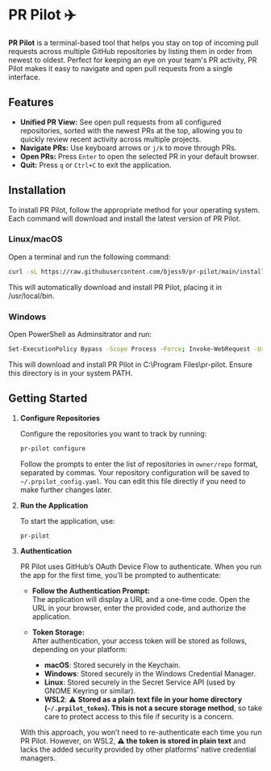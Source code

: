 # PR Pilot ✈️

**PR Pilot** is a terminal-based tool that helps you stay on top of incoming pull requests across multiple GitHub repositories by listing them in order from newest to oldest. Perfect for keeping an eye on your team's PR activity, PR Pilot makes it easy to navigate and open pull requests from a single interface.

## Features

- **Unified PR View:** See open pull requests from all configured repositories, sorted with the newest PRs at the top, allowing you to quickly review recent activity across multiple projects.
- **Navigate PRs:** Use keyboard arrows or `j/k` to move through PRs.
- **Open PRs:** Press `Enter` to open the selected PR in your default browser.
- **Quit:** Press `q` or `Ctrl+C` to exit the application.

## Installation

To install PR Pilot, follow the appropriate method for your operating system. Each command will download and install the latest version of PR Pilot.

### Linux/macOS

Open a terminal and run the following command:

```bash
curl -sL https://raw.githubusercontent.com/bjess9/pr-pilot/main/install.sh | bash
```

This will automatically download and install PR Pilot, placing it in /usr/local/bin.

### Windows

Open PowerShell as Adminsitrator and run:

```bash
Set-ExecutionPolicy Bypass -Scope Process -Force; Invoke-WebRequest -Uri "https://raw.githubusercontent.com/bjess9/pr-pilot/main/install.ps1" -OutFile "install.ps1"; .\install.ps1
```

This will download and install PR Pilot in C:\Program Files\pr-pilot. Ensure this directory is in your system PATH.

## Getting Started

1. **Configure Repositories**

    Configure the repositories you want to track by running:

    ```bash
    pr-pilot configure
    ```

    Follow the prompts to enter the list of repositories in `owner/repo` format, separated by commas. Your repository configuration will be saved to `~/.prpilot_config.yaml`. You can edit this file directly if you need to make further changes later.

2. **Run the Application**

    To start the application, use:

    ```bash
    pr-pilot
    ```

3. **Authentication**

   PR Pilot uses GitHub’s OAuth Device Flow to authenticate. When you run the app for the first time, you’ll be prompted to authenticate:

   - **Follow the Authentication Prompt:**  
     The application will display a URL and a one-time code. Open the URL in your browser, enter the provided code, and authorize the application.

   - **Token Storage:**  
     After authentication, your access token will be stored as follows, depending on your platform:

     - **macOS**: Stored securely in the Keychain.
     - **Windows**: Stored securely in the Windows Credential Manager.
     - **Linux**: Stored securely in the Secret Service API (used by GNOME Keyring or similar).
     - **WSL2**: ⚠️ **Stored as a plain text file in your home directory (`~/.prpilot_token`). This is not a secure storage method**, so take care to protect access to this file if security is a concern.

   With this approach, you won’t need to re-authenticate each time you run PR Pilot. However, on WSL2, **⚠️ the token is stored in plain text** and lacks the added security provided by other platforms' native credential managers.
